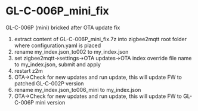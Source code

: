 # GL-C-006P_mini_fix
GL-C-006P (mini) bricked after OTA update fix

1. extract content of GL-C-006P_mini_fix.7z into zigbee2mqtt root folder where configuration.yaml is placed
2. rename my_index.json_to002 to my_index.json
3. set zigbee2mqtt->settings->OTA updates->OTA index override file name to my_index.json, submit and apply
4. restart z2m
5. OTA->Check for new updates and run update, this will update FW to patched GL-C-002P version
6. rename my_index.json_to006_mini to my_index.json
7. OTA->Check for new updates and run update, this will update FW to GL-C-006P mini version
   
